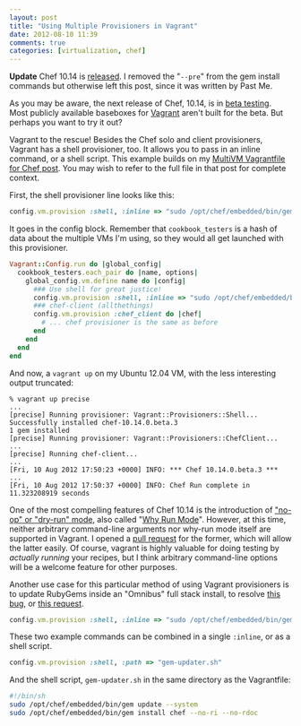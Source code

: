 ```yaml
---
layout: post
title: "Using Multiple Provisioners in Vagrant"
date: 2012-08-10 11:39
comments: true
categories: [virtualization, chef]
---
```


**Update** Chef 10.14 is
  [released](http://www.opscode.com/blog/2012/09/07/chef-10-14-0-released/).
  I removed the "`--pre`" from the gem install commands but otherwise
  left this post, since it was written by Past Me.

As you may be aware, the next release of Chef, 10.14, is in
[beta testing](http://lists.opscode.com/sympa/arc/chef-dev/2012-07/msg00021.html).
Most publicly available baseboxes for [Vagrant](http://vagrantup.com)
aren't built for the beta. But perhaps you want to try it out?

Vagrant to the rescue! Besides the Chef solo and client provisioners,
Vagrant has a shell provisioner, too. It allows you to pass in an
inline command, or a shell script. This example builds on my
[MultiVM Vagrantfile for Chef post](/blog/2012/03/18/multivm-vagrantfile-for-chef/).
You may wish to refer to the full file in that post for complete
context.

First, the shell provisioner line looks like this:

```ruby
config.vm.provision :shell, :inline => "sudo /opt/chef/embedded/bin/gem install chef --no-ri --no-rdoc"
```

It goes in the config block. Remember that `cookbook_testers` is a
hash of data about the multiple VMs I'm using, so they would all get
launched with this provisioner.

```ruby
Vagrant::Config.run do |global_config|
  cookbook_testers.each_pair do |name, options|
    global_config.vm.define name do |config|
      ### Use shell for great justice!
      config.vm.provision :shell, :inline => "sudo /opt/chef/embedded/bin/gem install chef --no-ri --no-rdoc"
      ### chef-client (allthethings)
      config.vm.provision :chef_client do |chef|
        # ... chef provisioner is the same as before
      end
    end
  end
end
```

And now, a `vagrant up` on my Ubuntu 12.04 VM, with the less
interesting output truncated:

```
% vagrant up precise
...
[precise] Running provisioner: Vagrant::Provisioners::Shell...
Successfully installed chef-10.14.0.beta.3
1 gem installed
[precise] Running provisioner: Vagrant::Provisioners::ChefClient...
...
[precise] Running chef-client...
...
[Fri, 10 Aug 2012 17:50:23 +0000] INFO: *** Chef 10.14.0.beta.3 ***
...
[Fri, 10 Aug 2012 17:50:37 +0000] INFO: Chef Run complete in 11.323208919 seconds
```

One of the most compelling features of Chef 10.14 is the introduction
of
["no-op" or "dry-run" mode](http://tickets.opscode.com/browse/CHEF-13),
also called
"[Why Run Mode](http://lists.opscode.com/sympa/arc/chef/2012-07/msg00025.html)".
However, at this time, neither arbitrary command-line arguments nor why-run
mode itself are supported in Vagrant. I opened a
[pull request](https://github.com/mitchellh/vagrant/pull/1067) for the
former, which will allow the latter easily. Of course, vagrant is
highly valuable for doing testing by *actually running* your recipes,
but I think arbitrary command-line options will be a welcome feature
for other purposes.

Another use case for this particular method of using Vagrant
provisioners is to update RubyGems inside an "Omnibus" full stack
install, to resolve
[this bug](http://tickets.opscode.com/browse/CHEF-3295), or
[this request](http://tickets.opscode.com/browse/CHEF-2871).

```ruby
config.vm.provision :shell, :inline => "sudo /opt/chef/embedded/bin/gem update --system"
```

These two example commands can be combined in a single `:inline`, or
as a shell script.

```ruby
config.vm.provision :shell, :path => "gem-updater.sh"
```

And the shell script, `gem-updater.sh` in the same directory as the Vagrantfile:

```sh
#!/bin/sh
sudo /opt/chef/embedded/bin/gem update --system
sudo /opt/chef/embedded/bin/gem install chef --no-ri --no-rdoc
```
